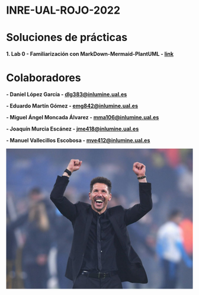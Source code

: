 # INRE-UAL-ROJO-2022

# Soluciones de prácticas
**1. Lab 0 - Familiarización con MarkDown-Mermaid-PlantUML - [link](https://github.com/emg842/INRE-UAL-ROJO-2022/tree/main/LAB0)**

# Colaboradores
**- Daniel López García - dlg383@inlumine.ual.es**

**- Eduardo Martín Gómez - emg842@inlumine.ual.es**

**- Miguel Ángel Moncada Álvarez - mma106@inlumine.ual.es**

**- Joaquín Murcia Escánez - jme418@inlumine.ual.es**

**- Manuel Vallecillos Escobosa - mve412@inlumine.ual.es**

![pp](cholo.jpg)
